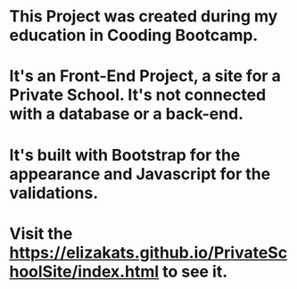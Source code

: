 # This Project was created during my education in Cooding Bootcamp.
# It's an Front-End Project, a site for a Private School. It's not connected with a database or a back-end.
# It's built with Bootstrap for the appearance and Javascript for the validations.
# Visit the https://elizakats.github.io/PrivateSchoolSite/index.html to see it.
